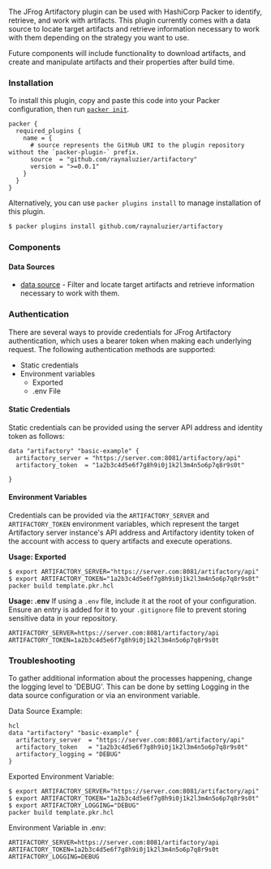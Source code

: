 The JFrog Artifactory plugin can be used with HashiCorp Packer to identify, retrieve, and work with artifacts. This plugin currently comes with a data source to locate target artifacts and retrieve information necessary to work with them depending on the strategy you want to use. 

Future components will include functionality to download artifacts, and create and manipulate artifacts and their properties after build time.

### Installation

To install this plugin, copy and paste this code into your Packer configuration, then run [`packer init`](https://www.packer.io/docs/commands/init).

```hcl
packer {
  required_plugins {
    name = {
      # source represents the GitHub URI to the plugin repository without the `packer-plugin-` prefix.
      source  = "github.com/raynaluzier/artifactory"
      version = ">=0.0.1"
    }
  }
}
```

Alternatively, you can use `packer plugins install` to manage installation of this plugin.

```sh
$ packer plugins install github.com/raynaluzier/artifactory
```

### Components



#### Data Sources

- [data source](/packer/integrations/hashicorp/artifactory/latest/components/data-source/datasource) - Filter and locate target artifacts and retrieve information necessary to work with them.

### Authentication
There are several ways to provide credentials for JFrog Artifactory authentication, which uses a bearer token when making each underlying request. The following authentication methods are supported:

- Static credentials
- Environment variables
    - Exported
    - .env File

#### Static Credentials
Static credentials can be provided using the server API address and identity token as follows:

```hcl
data "artifactory" "basic-example" {
  artifactory_server = "https://server.com:8081/artifactory/api"
  artifactory_token  = "1a2b3c4d5e6f7g8h9i0j1k2l3m4n5o6p7q8r9s0t"

}
```
#### Environment Variables
Credentials can be provided via the `ARTIFACTORY_SERVER` and `ARTIFACTORY_TOKEN` environment variables, which represent the target Artifactory server instance's API address and Artifactory identity token of the account with access to query artifacts and execute operations.

**Usage:  Exported**
```
$ export ARTIFACTORY_SERVER="https://server.com:8081/artifactory/api"
$ export ARTIFACTORY_TOKEN="1a2b3c4d5e6f7g8h9i0j1k2l3m4n5o6p7q8r9s0t"
packer build template.pkr.hcl
```

**Usage:  .env**
If using a `.env` file, include it at the root of your configuration. Ensure an entry is added for it to your `.gitignore` file to prevent storing sensitive data in your repository.
```
ARTIFACTORY_SERVER=https://server.com:8081/artifactory/api
ARTIFACTORY_TOKEN=1a2b3c4d5e6f7g8h9i0j1k2l3m4n5o6p7q8r9s0t
```

### Troubleshooting
To gather additional information about the processes happening, change the logging level to 'DEBUG'. This can be done by setting Logging in the data source configuration or via an environment variable.

Data Source Example:
```
hcl
data "artifactory" "basic-example" {
  artifactory_server  = "https://server.com:8081/artifactory/api"
  artifactory_token   = "1a2b3c4d5e6f7g8h9i0j1k2l3m4n5o6p7q8r9s0t"
  artifactory_logging = "DEBUG"
}
```

Exported Environment Variable:
```
$ export ARTIFACTORY_SERVER="https://server.com:8081/artifactory/api"
$ export ARTIFACTORY_TOKEN="1a2b3c4d5e6f7g8h9i0j1k2l3m4n5o6p7q8r9s0t"
$ export ARTIFACTORY_LOGGING="DEBUG"
packer build template.pkr.hcl
```

Environment Variable in .env:
```
ARTIFACTORY_SERVER=https://server.com:8081/artifactory/api
ARTIFACTORY_TOKEN=1a2b3c4d5e6f7g8h9i0j1k2l3m4n5o6p7q8r9s0t
ARTIFACTORY_LOGGING=DEBUG
```